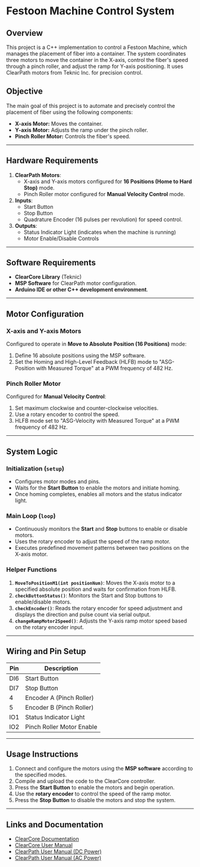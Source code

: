 # Festoon Machine Control System

## Overview
This project is a C++ implementation to control a Festoon Machine, which manages the placement of fiber into a container. The system coordinates three motors to move the container in the X-axis, control the fiber's speed through a pinch roller, and adjust the ramp for Y-axis positioning. It uses ClearPath motors from Teknic Inc. for precision control.

## Objective
The main goal of this project is to automate and precisely control the placement of fiber using the following components:
- **X-axis Motor:** Moves the container.
- **Y-axis Motor:** Adjusts the ramp under the pinch roller.
- **Pinch Roller Motor:** Controls the fiber's speed.

---

## Hardware Requirements
1. **ClearPath Motors**:
   - X-axis and Y-axis motors configured for **16 Positions (Home to Hard Stop)** mode.
   - Pinch Roller motor configured for **Manual Velocity Control** mode.
2. **Inputs**:
   - Start Button
   - Stop Button
   - Quadrature Encoder (16 pulses per revolution) for speed control.
3. **Outputs**:
   - Status Indicator Light (indicates when the machine is running)
   - Motor Enable/Disable Controls

---

## Software Requirements
- **ClearCore Library** (Teknic)
- **MSP Software** for ClearPath motor configuration.
- **Arduino IDE or other C++ development environment**.

---

## Motor Configuration
### X-axis and Y-axis Motors
Configured to operate in **Move to Absolute Position (16 Positions)** mode:
1. Define 16 absolute positions using the MSP software.
2. Set the Homing and High-Level Feedback (HLFB) mode to "ASG-Position with Measured Torque" at a PWM frequency of 482 Hz.

### Pinch Roller Motor
Configured for **Manual Velocity Control**:
1. Set maximum clockwise and counter-clockwise velocities.
2. Use a rotary encoder to control the speed.
3. HLFB mode set to "ASG-Velocity with Measured Torque" at a PWM frequency of 482 Hz.

---

## System Logic
### Initialization (`setup`)
- Configures motor modes and pins.
- Waits for the **Start Button** to enable the motors and initiate homing.
- Once homing completes, enables all motors and the status indicator light.

### Main Loop (`loop`)
- Continuously monitors the **Start** and **Stop** buttons to enable or disable motors.
- Uses the rotary encoder to adjust the speed of the ramp motor.
- Executes predefined movement patterns between two positions on the X-axis motor.

### Helper Functions
1. **`MoveToPositionM1(int positionNum)`**: Moves the X-axis motor to a specified absolute position and waits for confirmation from HLFB.
2. **`checkButtonStatus()`**: Monitors the Start and Stop buttons to enable/disable motors.
3. **`checkEncoder()`**: Reads the rotary encoder for speed adjustment and displays the direction and pulse count via serial output.
4. **`changeRampMotor2Speed()`**: Adjusts the Y-axis ramp motor speed based on the rotary encoder input.

---

## Wiring and Pin Setup
| Pin | Description               |
|-----|---------------------------|
| DI6 | Start Button              |
| DI7 | Stop Button               |
| 4   | Encoder A (Pinch Roller)  |
| 5   | Encoder B (Pinch Roller)  |
| IO1 | Status Indicator Light     |
| IO2 | Pinch Roller Motor Enable |

---

## Usage Instructions
1. Connect and configure the motors using the **MSP software** according to the specified modes.
2. Compile and upload the code to the ClearCore controller.
3. Press the **Start Button** to enable the motors and begin operation.
4. Use the **rotary encoder** to control the speed of the ramp motor.
5. Press the **Stop Button** to disable the motors and stop the system.

---

## Links and Documentation
- [ClearCore Documentation](https://teknic-inc.github.io/ClearCore-library/)
- [ClearCore User Manual](https://www.teknic.com/files/downloads/clearcore_user_manual.pdf)
- [ClearPath User Manual (DC Power)](https://www.teknic.com/files/downloads/clearpath_user_manual.pdf)
- [ClearPath User Manual (AC Power)](https://www.teknic.com/files/downloads/ac_clearpath-mc-sd_manual.pdf)
